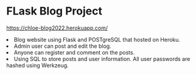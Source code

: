 # FLask Blog Project
https://chloe-blog2022.herokuapp.com/
<li>Blog website using Flask and POSTgreSQL that hosted on Heroku.</li>
<li>Admin user can post and edit the blog.</li>
<li>Anyone can register and comment on the posts.</li>
<li>Using SQL to store posts and user information. All user passwords are hashed using Werkzeug.</li>
